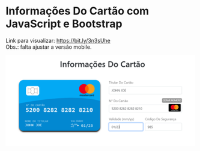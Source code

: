 # Informações Do Cartão com JavaScript e Bootstrap
Link para visualizar: https://bit.ly/3n3sUhe
<br>Obs.: falta ajustar a versão mobile.

<a href="https://bit.ly/3n3sUhe" target="_blank">![alt text](assets/img/print.png)</a>
